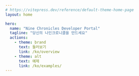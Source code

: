```yaml
---
# https://vitepress.dev/reference/default-theme-home-page
layout: home

hero:
  name: "Nine Chronicles Developer Portal"
  tagline: "당신의 나인크로니클을 만드세요"
  actions:
    - theme: brand
      text: 둘러보기
      link: /ko/overview
    - theme: alt
      text: 예제
      link: /ko/examples/
---
```

